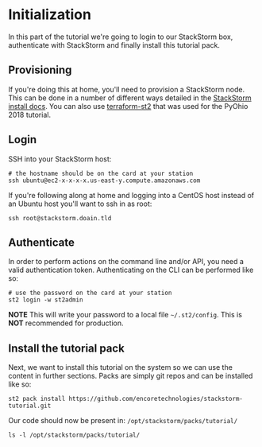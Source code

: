 # Initialization

In this part of the tutorial we're going to login to our StackStorm box, 
authenticate with StackStorm and finally install this tutorial pack.

## Provisioning

If you're doing this at home, you'll need to provision a StackStorm node.
This can be done in a number of different ways detailed in the [StackStorm install docs](https://docs.stackstorm.com/install/index.html).
You can also use [terraform-st2](https://github.com/EncoreTechnologies/terraform-st2)
that was used for the PyOhio 2018 tutorial.

## Login

SSH into your StackStorm host:

```shell
# the hostname should be on the card at your station
ssh ubuntu@ec2-x-x-x-x.us-east-y.compute.amazonaws.com
```

If you're following along at home and logging into a CentOS host instead of
an Ubuntu host you'll want to ssh in as root:

```shell
ssh root@stackstorm.doain.tld
```

## Authenticate

In order to perform actions on the command line and/or API, you need a valid
authentication token. Authenticating on the CLI can be performed like so:

```shell
# use the password on the card at your station
st2 login -w st2admin
```

**NOTE** This will write your password to a local file `~/.st2/config`. This is
         **NOT** recommended for production.

## Install the tutorial pack

Next, we want to install this tutorial on the system so we can use the content
in further sections. Packs are simply git repos and can be installed like so:

```shell
st2 pack install https://github.com/encoretechnologies/stackstorm-tutorial.git
```

Our code should now be present in: `/opt/stackstorm/packs/tutorial/`

```shell
ls -l /opt/stackstorm/packs/tutorial/
```
